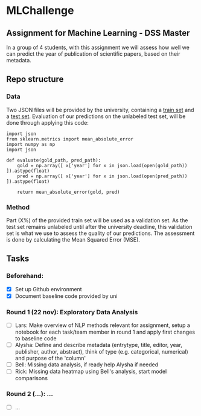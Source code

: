 # MLChallenge
## Assignment for Machine Learning - DSS Master

In a group of 4 students, with this assignment we will assess how well we can predict the year of publication of scientific papers, based on their metadata.

## Repo structure
### Data

Two JSON files will be provided by the university, containing a [train set](data/train.json) and a [test set](data/test.json). Evaluation of our predictions on the unlabeled test set, will be done through applying this code:

```
import json
from sklearn.metrics import mean_absolute_error
import numpy as np
import json

def evaluate(gold_path, pred_path):
    gold = np.array([ x['year'] for x in json.load(open(gold_path)) ]).astype(float)
    pred = np.array([ x['year'] for x in json.load(open(pred_path)) ]).astype(float)

    return mean_absolute_error(gold, pred)
```

### Method
Part (X%) of the provided train set will be used as a validation set. As the test set remains unlabeled until after the university deadline, this validation set is what we use to assess the quality of our predictions. The assessment is done by calculating the Mean Squared Error (MSE).

## Tasks
### Beforehand:
- [x] Set up Github environment
- [x] Document baseline code provided by uni

### Round 1 (22 nov): Exploratory Data Analysis
- [ ] Lars: Make overview of NLP methods relevant for assignment, setup a notebook for each task/team member in round 1 and apply first changes to baseline code
- [ ] Alysha: Define and describe metadata (entrytype, title, editor, year, publisher, author, abstract), think of type (e.g. categorical, numerical) and purpose of the 'column'
- [ ] Bell: Missing data analysis, if ready help Alysha if needed
- [ ] Rick: Missing data heatmap using Bell's analysis, start model comparisons

### Round 2 (...): ...
- [ ] ...
